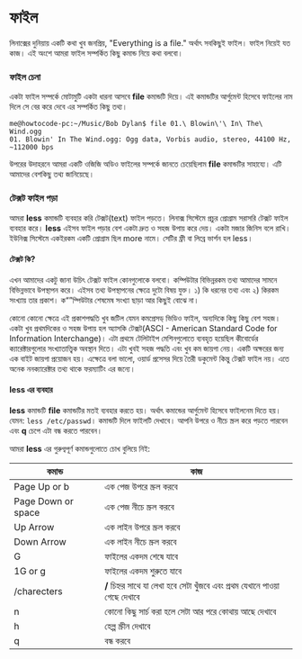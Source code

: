 # ফাইল #

লিনাক্সের দুনিয়ায় একটি কথা খুব জনপ্রিয়, "Everything is a file." অর্থাৎ সবকিছুই ফাইল। ফাইল নিয়েই যত কাজ। এই অংশে আমরা ফাইল সম্পর্কিত কিছু কমান্ড নিয়ে কথা বলবো।

### ফাইল চেনা ###
এক‌টা ফাইল সম্পর্কে মোটামুটি একটা ধারনা আসবে **file** কমান্ডটি দিয়ে। এই কমান্ডটির আর্গুমেন্ট হিসেবে ফাইলের নাম দিলে সে বের করে দেবে এর সম্পর্কিত কিছু তথ্য।

```
me@howtocode-pc:~/Music/Bob Dylan$ file 01.\ Blowin\'\ In\ The\ Wind.ogg 
01. Blowin' In The Wind.ogg: Ogg data, Vorbis audio, stereo, 44100 Hz, ~112000 bps
```

উপরের উদাহরনে আমরা একটি ওজিজি অডিও ফাইলের সম্পর্কে জানতে চেয়েছিলাম **file** কমান্ডটির সাহায্যে। এটি আমাদের বেশকিছু তথ্য জানিয়েছে।

### টেক্সট ফাইল পড়া ###

আমরা **less** কমান্ডটি ব্যবহার করি টেক্সট(text) ফাইল পড়তে। লিনাক্স সিস্টেমে প্রচুর প্রোগ্রাম সরাসরি টেক্সট ফাইল ব্যবহার করে। **less** এইসব ফাইল পড়ার বেশ একটা দ্রুত ও সহজ উপায় করে দেয়। একটা মজার জিনিস বলে রাখি। ইউনিক্স সিস্টেমে একইরকম একটি প্রোগ্রাম ছিল more নামে। সেটির ফ্রী বা লিব্রে ভার্শন হল less।

#### টেক্সট কি? ####

এখন আমাদের একটু জানা উচিৎ টেক্সট ফাইল কোনগুলোকে বলবো। কম্পিউটার বিভিন্নরকম তথ্য আমাদের সামনে  বিভিন্নভাবে উপস্থাপন করে। এইসব তথ্য উপস্থাপনের ক্ষেত্রে দুটো বিষয় যুক্ত। ১) কি ধরনের তথ্য এবং ২) কিরকম সংখ্যায় তার প্রকাশ। ক“”ম্পিউটার শেষমেষ সংখ্যা ছাড়া আর কিছুই বোঝে না।

কোনো কোনো ক্ষেত্রে এই প্রকাশপদ্ধতি খুব জটিল যেমন কমপ্রেসড্ ভিডিও ফাইল, অন্যদিকে কিছু কিছু বেশ সহজ। একটা খুব প্রথমদিকের ও সহজ উপায় হল অ্যাসকি টেক্সট(ASCI - American Standard Code for Information Interchange)। এটা প্রথমে টেলিটাইপ মেশিনগুলোতে ব্যবহৃত হয়েছিল কীবোর্ডের ক্যারেক্টারগুলোর সংখ্যাতাত্ত্বিক অবস্থান দিতে। এটা খুবই সহজ পদ্ধতি এবং খুব কম জায়গা নেয়। একটি অক্ষরের জন্য এক বাইট জায়গা প্রয়োজন হয়। এক্ষেত্রে বলা ভালো, ওয়ার্ড প্রসেসর দিয়ে তৈরী ডকুমেন্ট কিন্তু টেক্সট ফাইল নয়। এতে অনেক ননক্যারেক্টার তথ্য থাকে ফরম্যাটিং এর জন্যে।

#### less এর ব্যবহার ####

**less** কমান্ডটি **file** কমান্ডটির মতই ব্যবহার করতে হয়। অর্থাৎ কমান্ডের আর্গুমেন্ট হিসেবে ফাইলনেম দিতে হয়। যেমন: `less /etc/passwd`। কমান্ডটি দিলে ফাইলটি দেখাবে। আপনি উপরে ও নীচে স্ক্রল করে পড়তে পারবেন এবং **q** চেপে এটা বন্ধ করতে পারবেন।

আমরা **less** এর গুরুগ্বপূর্ণ কমান্ডগুলোতে চোখ বুলিয়ে নিই:

| কমান্ড | কাজ |
| ---- | --- |
| Page Up or b | এক পেজ উপরে স্ক্রল করবে |
| Page Down or space | এক পেজ নীচে স্ক্রল করবে |
| Up Arrow | এক লাইন উপরে স্ক্রল করবে |
| Down Arrow | এক লাইন নীচে স্ক্রল করবে |
| G | ফাইলের একদম শেষে যাবে |
| 1G or g | ফাইলের একদম শুরুতে যাবে |
| /charecters | **/** চিহ্নর সাথে যা লেখা হবে সেটা খুঁজবে এবং প্রথম যেখানে পাওয়া গেছে দেখাবে |
| n | কোনো কিছু সার্চ করা হলে সেটা আর পরে কোথায় আছে দেখাবে |
| h | হেল্প স্ক্রীন দেখাবে |
| q | বন্ধ করবে |